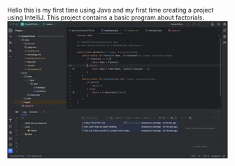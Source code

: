 Hello this is my first time using Java and my first time creating a project using IntelliJ.
This project contains a basic program about factorials.
![](ScreenShotLab1.png)